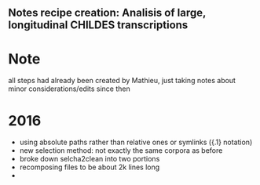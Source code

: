 Notes recipe creation: 
Analisis of large, longitudinal CHILDES transcriptions
-------
# Note
all steps had already been created by Mathieu, just taking notes about minor considerations/edits since then

# 2016

- using absolute paths rather than relative ones or symlinks ({.1} notation)
- new selection method: not exactly the same corpora as before
- broke down selcha2clean into two portions
- recomposing files to be about 2k lines long 
- 